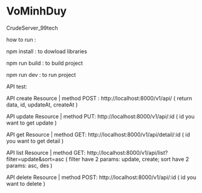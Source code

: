 # VoMinhDuy
CrudeServer_99tech

how to run :

npm install : to dowload libraries

npm run build : to build project

npm run dev : to run project

API test:

API create Resource | method POST : http://localhost:8000/v1/api/ ( return data, id, updateAt, createAt )

API update Resource | method PUT: http://localhost:8000/v1/api/:id ( id you want to get update )

API get Resource | method GET: http://localhost:8000/v1/api/detail/:id ( id you want to get detail )

API list Resource | method GET: http://localhost:8000/v1/api/list?filter=update&sort=asc ( filter have 2 params: update, create; sort have 2 params: asc, des )

API delete Resource | method POST: http://localhost:8000/v1/api/:id ( id you want to delete )
